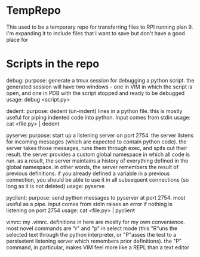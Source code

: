 # TempRepo
This used to be a temporary repo for transferring files to RPI running plan 9. I'm expanding it to include files that I want to save but don't have a good place for

# Scripts in the repo
debug:
    purpose: generate a tmux session for debugging a python script. 
             the generated session will have two windows - one in VIM
             in which the script is open, and one in PDB with the 
             script stopped and ready to be debugged
    usage: debug <script.py>
    
dedent:
    purpose: dedent (un-indent) lines in a python file. this is mostly useful
             for piping indented code into python. Input comes from stdin
    usage: cat <file.py> | dedent

pyserve: 
    purpose: start up a listening server on port 2754. the server listens for incoming
             messages (which are expected to contain python code). the server takes those
             messages, runs them through exec, and spits out their result.
             the server provides a custom global namespace in which all code is run. as a 
             result, the server maintains a history of everything defined in the global
             namespace. in other words, the server remembers the result of previous definitions.
             if you already defined a variable in a previous connection, you should be able to 
             use it in all subsequent connections (so long as it is not deleted)
    usage: pyserve
             
pyclient:
    purpose: send python messages to pyserver at port 2754. most useful as a pipe. input comes from stdin
             raises an error if nothing is listening on port 2754
    usage: cat <file.py> | pyclient
    
vimrc:
    my .vimrc. definitions in here are mostly for my own convenience. most novel commands are "r" and "p"
    in select mode (this "R"uns the selected text through the python interpreter, or "P"asses the test to
    a persisetent listening server which remembers prior definitions). the "P" command, in particular, makes
    VIM feel more like a REPL than a text editor
